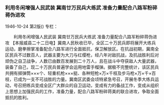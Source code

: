 ### 利用冬闲增强人民武装  冀南廿万民兵大练武  准备力量配合八路军粉碎蒋伪进攻

1946-10-24
第2版()
专栏：

　　利用冬闲增强人民武装
    冀南廿万民兵大练武
    准备力量配合八路军粉碎蒋伪进攻
    【本报威县二十二日电】冀南人民秋收已毕，全区二十万民兵即将展开大练兵运动，磨拳擦掌准备配合八路军进行全面抵抗，保卫解放区。在抗战初期，冀南全区民兵不过数百人，武器主要为大刀与红缨枪，经八年对敌抗战，及抗战胜利后对顽伪之自卫战争，人数已由数百发展到二十万人，且在战斗中夺获敌人大量武器，装备了自己，现二十万民兵普遍学会运用地雷手榴弹。据极不完整统计，该区民兵共拥有掷弹筒×××个、轻重机枪×××挺、各种短枪×万×千枝及步马枪×万×千×百枝，已成为一支不可战胜的力量。冀南区武委会顷特紧急号召，开展冬季大练兵运动，号召把练兵变成全区广大群众的自卫运动，变成有力的备战工作，变成从组织上思想上加强民兵的工作，准备力量，配合八路军粉碎蒋美的联合进攻，争取全面抵抗的胜利。
